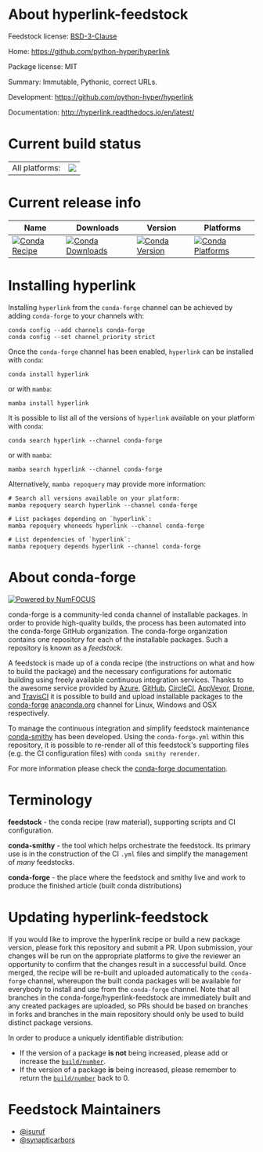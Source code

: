About hyperlink-feedstock
=========================

Feedstock license: [BSD-3-Clause](https://github.com/conda-forge/hyperlink-feedstock/blob/main/LICENSE.txt)

Home: https://github.com/python-hyper/hyperlink

Package license: MIT

Summary: Immutable, Pythonic, correct URLs.

Development: https://github.com/python-hyper/hyperlink

Documentation: http://hyperlink.readthedocs.io/en/latest/

Current build status
====================


<table><tr><td>All platforms:</td>
    <td>
      <a href="https://dev.azure.com/conda-forge/feedstock-builds/_build/latest?definitionId=5073&branchName=main">
        <img src="https://dev.azure.com/conda-forge/feedstock-builds/_apis/build/status/hyperlink-feedstock?branchName=main">
      </a>
    </td>
  </tr>
</table>

Current release info
====================

| Name | Downloads | Version | Platforms |
| --- | --- | --- | --- |
| [![Conda Recipe](https://img.shields.io/badge/recipe-hyperlink-green.svg)](https://anaconda.org/conda-forge/hyperlink) | [![Conda Downloads](https://img.shields.io/conda/dn/conda-forge/hyperlink.svg)](https://anaconda.org/conda-forge/hyperlink) | [![Conda Version](https://img.shields.io/conda/vn/conda-forge/hyperlink.svg)](https://anaconda.org/conda-forge/hyperlink) | [![Conda Platforms](https://img.shields.io/conda/pn/conda-forge/hyperlink.svg)](https://anaconda.org/conda-forge/hyperlink) |

Installing hyperlink
====================

Installing `hyperlink` from the `conda-forge` channel can be achieved by adding `conda-forge` to your channels with:

```
conda config --add channels conda-forge
conda config --set channel_priority strict
```

Once the `conda-forge` channel has been enabled, `hyperlink` can be installed with `conda`:

```
conda install hyperlink
```

or with `mamba`:

```
mamba install hyperlink
```

It is possible to list all of the versions of `hyperlink` available on your platform with `conda`:

```
conda search hyperlink --channel conda-forge
```

or with `mamba`:

```
mamba search hyperlink --channel conda-forge
```

Alternatively, `mamba repoquery` may provide more information:

```
# Search all versions available on your platform:
mamba repoquery search hyperlink --channel conda-forge

# List packages depending on `hyperlink`:
mamba repoquery whoneeds hyperlink --channel conda-forge

# List dependencies of `hyperlink`:
mamba repoquery depends hyperlink --channel conda-forge
```


About conda-forge
=================

[![Powered by
NumFOCUS](https://img.shields.io/badge/powered%20by-NumFOCUS-orange.svg?style=flat&colorA=E1523D&colorB=007D8A)](https://numfocus.org)

conda-forge is a community-led conda channel of installable packages.
In order to provide high-quality builds, the process has been automated into the
conda-forge GitHub organization. The conda-forge organization contains one repository
for each of the installable packages. Such a repository is known as a *feedstock*.

A feedstock is made up of a conda recipe (the instructions on what and how to build
the package) and the necessary configurations for automatic building using freely
available continuous integration services. Thanks to the awesome service provided by
[Azure](https://azure.microsoft.com/en-us/services/devops/), [GitHub](https://github.com/),
[CircleCI](https://circleci.com/), [AppVeyor](https://www.appveyor.com/),
[Drone](https://cloud.drone.io/welcome), and [TravisCI](https://travis-ci.com/)
it is possible to build and upload installable packages to the
[conda-forge](https://anaconda.org/conda-forge) [anaconda.org](https://anaconda.org/)
channel for Linux, Windows and OSX respectively.

To manage the continuous integration and simplify feedstock maintenance
[conda-smithy](https://github.com/conda-forge/conda-smithy) has been developed.
Using the ``conda-forge.yml`` within this repository, it is possible to re-render all of
this feedstock's supporting files (e.g. the CI configuration files) with ``conda smithy rerender``.

For more information please check the [conda-forge documentation](https://conda-forge.org/docs/).

Terminology
===========

**feedstock** - the conda recipe (raw material), supporting scripts and CI configuration.

**conda-smithy** - the tool which helps orchestrate the feedstock.
                   Its primary use is in the construction of the CI ``.yml`` files
                   and simplify the management of *many* feedstocks.

**conda-forge** - the place where the feedstock and smithy live and work to
                  produce the finished article (built conda distributions)


Updating hyperlink-feedstock
============================

If you would like to improve the hyperlink recipe or build a new
package version, please fork this repository and submit a PR. Upon submission,
your changes will be run on the appropriate platforms to give the reviewer an
opportunity to confirm that the changes result in a successful build. Once
merged, the recipe will be re-built and uploaded automatically to the
`conda-forge` channel, whereupon the built conda packages will be available for
everybody to install and use from the `conda-forge` channel.
Note that all branches in the conda-forge/hyperlink-feedstock are
immediately built and any created packages are uploaded, so PRs should be based
on branches in forks and branches in the main repository should only be used to
build distinct package versions.

In order to produce a uniquely identifiable distribution:
 * If the version of a package **is not** being increased, please add or increase
   the [``build/number``](https://docs.conda.io/projects/conda-build/en/latest/resources/define-metadata.html#build-number-and-string).
 * If the version of a package **is** being increased, please remember to return
   the [``build/number``](https://docs.conda.io/projects/conda-build/en/latest/resources/define-metadata.html#build-number-and-string)
   back to 0.

Feedstock Maintainers
=====================

* [@isuruf](https://github.com/isuruf/)
* [@synapticarbors](https://github.com/synapticarbors/)

